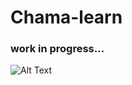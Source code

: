 # Chama-learn 
### work in progress...
![Alt Text](https://media.tenor.com/images/b65504dbb7eeafc34f3ae35c455cf10f/tenor.gif)
